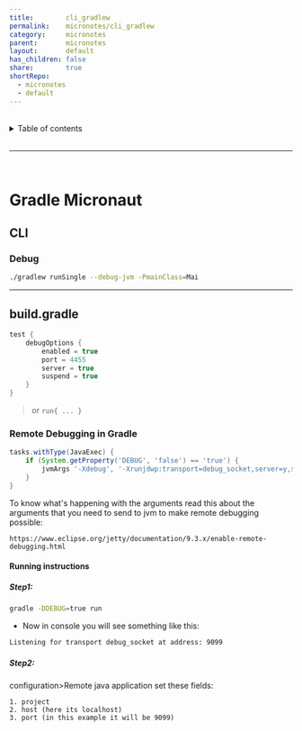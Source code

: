 ```yaml
---
title:        cli_gradlew
permalink:    micronotes/cli_gradlew
category:     micronotes
parent:       micronotes
layout:       default
has_children: false
share:        true
shortRepo:
  - micronotes
  - default
---
```



<br/>

<details markdown="block">
<summary>
Table of contents
</summary>
{: .text-delta }
1. TOC
{:toc}
</details>

<br/>

***

<br/>

# Gradle Micronaut

## CLI

### Debug

```bash
./gradlew runSingle --debug-jvm -PmainClass=Mai
```

----

## build.gradle

```groovy
test {
    debugOptions {
        enabled = true
        port = 4455
        server = true
        suspend = true
    }
}
```

> or ```run{ ... }```

### Remote Debugging in Gradle

```groovy
tasks.withType(JavaExec) {
    if (System.getProperty('DEBUG', 'false') == 'true') {
        jvmArgs '-Xdebug', '-Xrunjdwp:transport=debug_socket,server=y,suspend=y,address=9099'
    }
}
```

To know what's happening with the arguments read this about the arguments that you need to send to jvm to make remote debugging possible:

```
https://www.eclipse.org/jetty/documentation/9.3.x/enable-remote-debugging.html
```

#### Running instructions

##### Step1:

```bash
gradle -DDEBUG=true run
```

- Now in console you will see something like this:

```bash
Listening for transport debug_socket at address: 9099
```

##### Step2:

configuration>Remote java application
set these fields:

	1. project
	2. host (here its localhost)
	3. port (in this example it will be 9099)